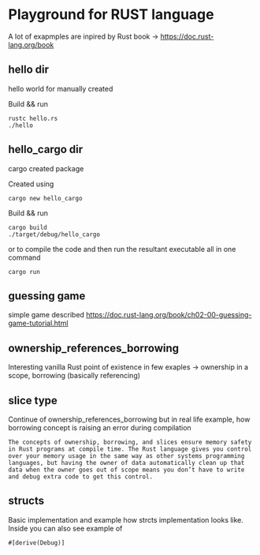 # Playground for RUST language
A lot of exapmples are inpired by Rust book -> https://doc.rust-lang.org/book

## hello dir
hello world for manually created

Build && run
```
rustc hello.rs
./hello
```

## hello_cargo dir
cargo created package


Created using
```
cargo new hello_cargo
```

Build && run
```
cargo build
./target/debug/hello_cargo
```
or to compile the code and then run the resultant executable all in one command
```
cargo run
```

## guessing game
simple game described https://doc.rust-lang.org/book/ch02-00-guessing-game-tutorial.html

## ownership_references_borrowing
Interesting vanilla Rust point of existence in few exaples -> ownership in a scope, borrowing (basically referencing)

## slice type
Continue of ownership_references_borrowing but in real life example, how borrowing concept is raising an error during compilation

```
The concepts of ownership, borrowing, and slices ensure memory safety in Rust programs at compile time. The Rust language gives you control over your memory usage in the same way as other systems programming languages, but having the owner of data automatically clean up that data when the owner goes out of scope means you don’t have to write and debug extra code to get this control.
```

## structs
Basic implementation and example how strcts implementation looks like.
Inside you can also see example of
```
#[derive(Debug)]
```
